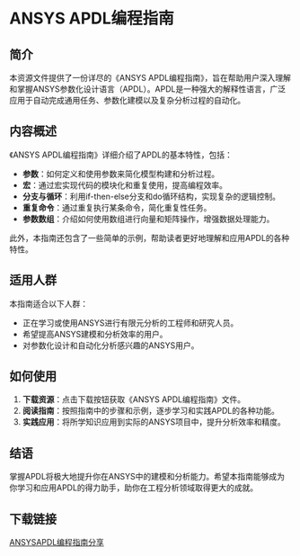 # ANSYS APDL编程指南

## 简介

本资源文件提供了一份详尽的《ANSYS APDL编程指南》，旨在帮助用户深入理解和掌握ANSYS参数化设计语言（APDL）。APDL是一种强大的解释性语言，广泛应用于自动完成通用任务、参数化建模以及复杂分析过程的自动化。

## 内容概述

《ANSYS APDL编程指南》详细介绍了APDL的基本特性，包括：

- **参数**：如何定义和使用参数来简化模型构建和分析过程。
- **宏**：通过宏实现代码的模块化和重复使用，提高编程效率。
- **分支与循环**：利用if-then-else分支和do循环结构，实现复杂的逻辑控制。
- **重复命令**：通过重复执行某条命令，简化重复性任务。
- **参数数组**：介绍如何使用数组进行向量和矩阵操作，增强数据处理能力。

此外，本指南还包含了一些简单的示例，帮助读者更好地理解和应用APDL的各种特性。

## 适用人群

本指南适合以下人群：

- 正在学习或使用ANSYS进行有限元分析的工程师和研究人员。
- 希望提高ANSYS建模和分析效率的用户。
- 对参数化设计和自动化分析感兴趣的ANSYS用户。

## 如何使用

1. **下载资源**：点击下载按钮获取《ANSYS APDL编程指南》文件。
2. **阅读指南**：按照指南中的步骤和示例，逐步学习和实践APDL的各种功能。
3. **实践应用**：将所学知识应用到实际的ANSYS项目中，提升分析效率和精度。

## 结语

掌握APDL将极大地提升你在ANSYS中的建模和分析能力。希望本指南能够成为你学习和应用APDL的得力助手，助你在工程分析领域取得更大的成就。

## 下载链接

[ANSYSAPDL编程指南分享](https://pan.quark.cn/s/679f1726c051)